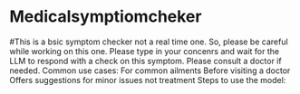 # Medicalsymptiomcheker
#This is a bsic symptom checker not a real time one. So, please be careful while working on this one. Please type in your concenrs and wait for the LLM to respond with a check on this symptom. Please consult a doctor if needed.
Common use cases: 
For common ailments
Before visiting a doctor
Offers suggestions for minor issues not treatment
Steps to use the model:
